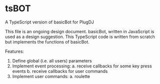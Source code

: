 # tsBOT
A TypeScript version of basicBot for PlugDJ

This file is an ongoing design document.  basicBot, written in JavaScript is used as a design suggestion.
This TypeScript code is written from scratch but implements the functions of basicBot.

Features:
1. Define global (i.e. all users) parameters
2. Implement event processing:
   a. receive callbacks for some key press events
   b. receive callbacks for user commands
3. Implement user commands:
   a. roulette
